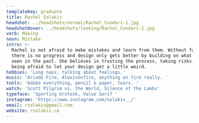 ```yaml
---
templateKey: graduate
title: Rachel Solakis
headshot: ../headshots/normal/Rachel_Cundari-1.jpg
headshotHover: ../headshots/looking/Rachel_Cundari-2.jpg
verb: Making
noun: Mistake
intro: >-
  Rachel is not afraid to make mistakes and learn from them. Without failure,
  there is no progress and design only gets better by building on what’s been
  seen in the past. She believes in trusting the process, taking risks, and not
  being afraid to let your design get a little weird.
hobbies: 'Long naps, talking about feelings.'
music: 'Arcade Fire, Alexisonfire, anything on fire really. '
tools: 'Adobe everything, pencil & paper, tears. '
watch: 'Scott Pilgrim vs. the World, Silence of the Lambs'
typeface: 'Sporting Grotesk, Value Serif '
instagram: 'https://www.instagram.com/solakis__/'
email: rsolakis@gmail.com
website: rsolakis.ca
---
```


